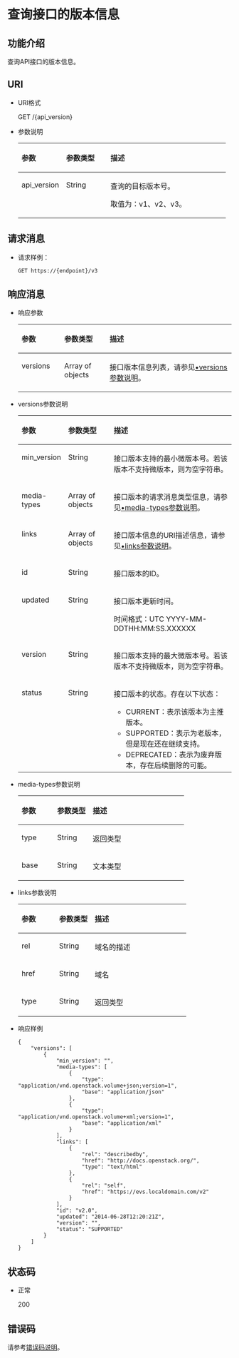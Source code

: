 # 查询接口的版本信息<a name="evs_04_0021"></a>

## 功能介绍<a name="section19390540"></a>

查询API接口的版本信息。

## URI<a name="section40297137"></a>

-   URI格式

    GET /\{api\_version\}

-   参数说明

    <a name="table1713182113123"></a>
    <table><thead align="left"><tr id="row572082112129"><th class="cellrowborder" valign="top" width="21.43%" id="mcps1.1.4.1.1"><p id="p117213216122"><a name="p117213216122"></a><a name="p117213216122"></a>参数</p>
    </th>
    <th class="cellrowborder" valign="top" width="21.38%" id="mcps1.1.4.1.2"><p id="p13722182141217"><a name="p13722182141217"></a><a name="p13722182141217"></a>参数类型</p>
    </th>
    <th class="cellrowborder" valign="top" width="57.19%" id="mcps1.1.4.1.3"><p id="p18727112115122"><a name="p18727112115122"></a><a name="p18727112115122"></a>描述</p>
    </th>
    </tr>
    </thead>
    <tbody><tr id="row672911211121"><td class="cellrowborder" valign="top" width="21.43%" headers="mcps1.1.4.1.1 "><p id="p92913260121"><a name="p92913260121"></a><a name="p92913260121"></a>api_version</p>
    </td>
    <td class="cellrowborder" valign="top" width="21.38%" headers="mcps1.1.4.1.2 "><p id="p20735172151211"><a name="p20735172151211"></a><a name="p20735172151211"></a>String</p>
    </td>
    <td class="cellrowborder" valign="top" width="57.19%" headers="mcps1.1.4.1.3 "><p id="p34154511106"><a name="p34154511106"></a><a name="p34154511106"></a>查询的目标版本号。</p>
    <p id="p1388228181015"><a name="p1388228181015"></a><a name="p1388228181015"></a>取值为：v1、v2、v3。</p>
    </td>
    </tr>
    </tbody>
    </table>


## 请求消息<a name="section0879165342510"></a>

-   请求样例：

    ```
    GET https://{endpoint}/v3
    ```


## 响应消息<a name="section42842654"></a>

-   响应参数

    <a name="table1244631181217"></a>
    <table><thead align="left"><tr id="row644717114128"><th class="cellrowborder" valign="top" width="20%" id="mcps1.1.4.1.1"><p id="p1044711171210"><a name="p1044711171210"></a><a name="p1044711171210"></a>参数</p>
    </th>
    <th class="cellrowborder" valign="top" width="21.21%" id="mcps1.1.4.1.2"><p id="p1844716114129"><a name="p1844716114129"></a><a name="p1844716114129"></a>参数类型</p>
    </th>
    <th class="cellrowborder" valign="top" width="58.79%" id="mcps1.1.4.1.3"><p id="p4447510123"><a name="p4447510123"></a><a name="p4447510123"></a>描述</p>
    </th>
    </tr>
    </thead>
    <tbody><tr id="row1244711120123"><td class="cellrowborder" valign="top" width="20%" headers="mcps1.1.4.1.1 "><p id="p1744719113124"><a name="p1744719113124"></a><a name="p1744719113124"></a>versions</p>
    </td>
    <td class="cellrowborder" valign="top" width="21.21%" headers="mcps1.1.4.1.2 "><p id="p74479101218"><a name="p74479101218"></a><a name="p74479101218"></a>Array of objects</p>
    </td>
    <td class="cellrowborder" valign="top" width="58.79%" headers="mcps1.1.4.1.3 "><p id="p1144717181219"><a name="p1144717181219"></a><a name="p1144717181219"></a>接口版本信息列表，请参见<a href="#li8787321201856">•versions参数说明</a>。</p>
    </td>
    </tr>
    </tbody>
    </table>

-   <a name="li8787321201856"></a>versions参数说明

    <a name="table49541177222812"></a>
    <table><thead align="left"><tr id="row31307356222812"><th class="cellrowborder" valign="top" width="21.43%" id="mcps1.1.4.1.1"><p id="p52867918222812"><a name="p52867918222812"></a><a name="p52867918222812"></a>参数</p>
    </th>
    <th class="cellrowborder" valign="top" width="21.43%" id="mcps1.1.4.1.2"><p id="p54442989222812"><a name="p54442989222812"></a><a name="p54442989222812"></a>参数类型</p>
    </th>
    <th class="cellrowborder" valign="top" width="57.14%" id="mcps1.1.4.1.3"><p id="p47079504222812"><a name="p47079504222812"></a><a name="p47079504222812"></a>描述</p>
    </th>
    </tr>
    </thead>
    <tbody><tr id="row49897554222812"><td class="cellrowborder" valign="top" width="21.43%" headers="mcps1.1.4.1.1 "><p id="p31318845143243"><a name="p31318845143243"></a><a name="p31318845143243"></a>min_version</p>
    </td>
    <td class="cellrowborder" valign="top" width="21.43%" headers="mcps1.1.4.1.2 "><p id="p53798498143243"><a name="p53798498143243"></a><a name="p53798498143243"></a>String</p>
    </td>
    <td class="cellrowborder" valign="top" width="57.14%" headers="mcps1.1.4.1.3 "><p id="p17769204972711"><a name="p17769204972711"></a><a name="p17769204972711"></a>接口版本支持的最小微版本号。若该版本不支持微版本，则为空字符串。</p>
    </td>
    </tr>
    <tr id="row15692876222812"><td class="cellrowborder" valign="top" width="21.43%" headers="mcps1.1.4.1.1 "><p id="p27535301143243"><a name="p27535301143243"></a><a name="p27535301143243"></a>media-types</p>
    </td>
    <td class="cellrowborder" valign="top" width="21.43%" headers="mcps1.1.4.1.2 "><p id="p15766871143243"><a name="p15766871143243"></a><a name="p15766871143243"></a>Array of objects</p>
    </td>
    <td class="cellrowborder" valign="top" width="57.14%" headers="mcps1.1.4.1.3 "><p id="p31685730143243"><a name="p31685730143243"></a><a name="p31685730143243"></a>接口版本的请求消息类型信息，请参见<a href="#li37963683152623">•media-types参数说明</a>。</p>
    </td>
    </tr>
    <tr id="row54402779222812"><td class="cellrowborder" valign="top" width="21.43%" headers="mcps1.1.4.1.1 "><p id="p13448319143243"><a name="p13448319143243"></a><a name="p13448319143243"></a>links</p>
    </td>
    <td class="cellrowborder" valign="top" width="21.43%" headers="mcps1.1.4.1.2 "><p id="p31184311191352"><a name="p31184311191352"></a><a name="p31184311191352"></a>Array of objects</p>
    </td>
    <td class="cellrowborder" valign="top" width="57.14%" headers="mcps1.1.4.1.3 "><p id="p28790367143243"><a name="p28790367143243"></a><a name="p28790367143243"></a>接口版本信息的URI描述信息，请参见<a href="#li31774851152634">•links参数说明</a>。</p>
    </td>
    </tr>
    <tr id="row23073040222812"><td class="cellrowborder" valign="top" width="21.43%" headers="mcps1.1.4.1.1 "><p id="p50212078143243"><a name="p50212078143243"></a><a name="p50212078143243"></a>id</p>
    </td>
    <td class="cellrowborder" valign="top" width="21.43%" headers="mcps1.1.4.1.2 "><p id="p40646554143243"><a name="p40646554143243"></a><a name="p40646554143243"></a>String</p>
    </td>
    <td class="cellrowborder" valign="top" width="57.14%" headers="mcps1.1.4.1.3 "><p id="p58524749143243"><a name="p58524749143243"></a><a name="p58524749143243"></a>接口版本的ID。</p>
    </td>
    </tr>
    <tr id="row52652485222812"><td class="cellrowborder" valign="top" width="21.43%" headers="mcps1.1.4.1.1 "><p id="p50414043143243"><a name="p50414043143243"></a><a name="p50414043143243"></a>updated</p>
    </td>
    <td class="cellrowborder" valign="top" width="21.43%" headers="mcps1.1.4.1.2 "><p id="p57005649143243"><a name="p57005649143243"></a><a name="p57005649143243"></a>String</p>
    </td>
    <td class="cellrowborder" valign="top" width="57.14%" headers="mcps1.1.4.1.3 "><p id="p16367207143243"><a name="p16367207143243"></a><a name="p16367207143243"></a>接口版本更新时间。</p>
    <p id="p379895311272"><a name="p379895311272"></a><a name="p379895311272"></a><span id="text1016171102820"><a name="text1016171102820"></a><a name="text1016171102820"></a>时间格式：UTC YYYY-MM-DDTHH:MM:SS.XXXXXX</span></p>
    </td>
    </tr>
    <tr id="row2625553314335"><td class="cellrowborder" valign="top" width="21.43%" headers="mcps1.1.4.1.1 "><p id="p35634222143315"><a name="p35634222143315"></a><a name="p35634222143315"></a>version</p>
    </td>
    <td class="cellrowborder" valign="top" width="21.43%" headers="mcps1.1.4.1.2 "><p id="p690833143315"><a name="p690833143315"></a><a name="p690833143315"></a>String</p>
    </td>
    <td class="cellrowborder" valign="top" width="57.14%" headers="mcps1.1.4.1.3 "><p id="p36267691143315"><a name="p36267691143315"></a><a name="p36267691143315"></a>接口版本支持的最大微版本号。若该版本不支持微版本，则为空字符串。</p>
    </td>
    </tr>
    <tr id="row3428178414338"><td class="cellrowborder" valign="top" width="21.43%" headers="mcps1.1.4.1.1 "><p id="p65363382143315"><a name="p65363382143315"></a><a name="p65363382143315"></a>status</p>
    </td>
    <td class="cellrowborder" valign="top" width="21.43%" headers="mcps1.1.4.1.2 "><p id="p59942555143315"><a name="p59942555143315"></a><a name="p59942555143315"></a>String</p>
    </td>
    <td class="cellrowborder" valign="top" width="57.14%" headers="mcps1.1.4.1.3 "><p id="p25161763143315"><a name="p25161763143315"></a><a name="p25161763143315"></a>接口版本的状态。存在以下状态：</p>
    <a name="ul52099355205"></a><a name="ul52099355205"></a><ul id="ul52099355205"><li>CURRENT：表示该版本为主推版本。</li><li>SUPPORTED：表示为老版本，但是现在还在继续支持。</li><li>DEPRECATED：表示为废弃版本，存在后续删除的可能。</li></ul>
    </td>
    </tr>
    </tbody>
    </table>

-   <a name="li37963683152623"></a>media-types参数说明

    <a name="table1723912303523"></a>
    <table><thead align="left"><tr id="row1572605203523"><th class="cellrowborder" valign="top" width="21.43%" id="mcps1.1.4.1.1"><p id="p4956457303630"><a name="p4956457303630"></a><a name="p4956457303630"></a>参数</p>
    </th>
    <th class="cellrowborder" valign="top" width="21.43%" id="mcps1.1.4.1.2"><p id="p5530748603630"><a name="p5530748603630"></a><a name="p5530748603630"></a>参数类型</p>
    </th>
    <th class="cellrowborder" valign="top" width="57.14%" id="mcps1.1.4.1.3"><p id="p1479139303630"><a name="p1479139303630"></a><a name="p1479139303630"></a>描述</p>
    </th>
    </tr>
    </thead>
    <tbody><tr id="row4241971403523"><td class="cellrowborder" valign="top" width="21.43%" headers="mcps1.1.4.1.1 "><p id="p1344484103523"><a name="p1344484103523"></a><a name="p1344484103523"></a>type</p>
    </td>
    <td class="cellrowborder" valign="top" width="21.43%" headers="mcps1.1.4.1.2 "><p id="p1529029903523"><a name="p1529029903523"></a><a name="p1529029903523"></a>String</p>
    </td>
    <td class="cellrowborder" valign="top" width="57.14%" headers="mcps1.1.4.1.3 "><p id="p5901344603523"><a name="p5901344603523"></a><a name="p5901344603523"></a>返回类型</p>
    </td>
    </tr>
    <tr id="row6135897003523"><td class="cellrowborder" valign="top" width="21.43%" headers="mcps1.1.4.1.1 "><p id="p402067503523"><a name="p402067503523"></a><a name="p402067503523"></a>base</p>
    </td>
    <td class="cellrowborder" valign="top" width="21.43%" headers="mcps1.1.4.1.2 "><p id="p5723929303523"><a name="p5723929303523"></a><a name="p5723929303523"></a>String</p>
    </td>
    <td class="cellrowborder" valign="top" width="57.14%" headers="mcps1.1.4.1.3 "><p id="p580387503523"><a name="p580387503523"></a><a name="p580387503523"></a>文本类型</p>
    </td>
    </tr>
    </tbody>
    </table>

-   <a name="li31774851152634"></a>links参数说明

    <a name="table35183803523"></a>
    <table><thead align="left"><tr id="row1099838503523"><th class="cellrowborder" valign="top" width="22.352235223522353%" id="mcps1.1.4.1.1"><p id="p1845402603523"><a name="p1845402603523"></a><a name="p1845402603523"></a>参数</p>
    </th>
    <th class="cellrowborder" valign="top" width="21.18211821182118%" id="mcps1.1.4.1.2"><p id="p1838114303523"><a name="p1838114303523"></a><a name="p1838114303523"></a>参数类型</p>
    </th>
    <th class="cellrowborder" valign="top" width="56.46564656465647%" id="mcps1.1.4.1.3"><p id="p405534303523"><a name="p405534303523"></a><a name="p405534303523"></a>描述</p>
    </th>
    </tr>
    </thead>
    <tbody><tr id="row3649809103523"><td class="cellrowborder" valign="top" width="22.352235223522353%" headers="mcps1.1.4.1.1 "><p id="p355541903523"><a name="p355541903523"></a><a name="p355541903523"></a>rel</p>
    </td>
    <td class="cellrowborder" valign="top" width="21.18211821182118%" headers="mcps1.1.4.1.2 "><p id="p1955354003523"><a name="p1955354003523"></a><a name="p1955354003523"></a>String</p>
    </td>
    <td class="cellrowborder" valign="top" width="56.46564656465647%" headers="mcps1.1.4.1.3 "><p id="p4573756603523"><a name="p4573756603523"></a><a name="p4573756603523"></a>域名的描述</p>
    </td>
    </tr>
    <tr id="row898491303523"><td class="cellrowborder" valign="top" width="22.352235223522353%" headers="mcps1.1.4.1.1 "><p id="p5668937803523"><a name="p5668937803523"></a><a name="p5668937803523"></a>href</p>
    </td>
    <td class="cellrowborder" valign="top" width="21.18211821182118%" headers="mcps1.1.4.1.2 "><p id="p2843694403523"><a name="p2843694403523"></a><a name="p2843694403523"></a>String</p>
    </td>
    <td class="cellrowborder" valign="top" width="56.46564656465647%" headers="mcps1.1.4.1.3 "><p id="p1215177703523"><a name="p1215177703523"></a><a name="p1215177703523"></a>域名</p>
    </td>
    </tr>
    <tr id="row4225713203523"><td class="cellrowborder" valign="top" width="22.352235223522353%" headers="mcps1.1.4.1.1 "><p id="p27570503523"><a name="p27570503523"></a><a name="p27570503523"></a>type</p>
    </td>
    <td class="cellrowborder" valign="top" width="21.18211821182118%" headers="mcps1.1.4.1.2 "><p id="p2233213403523"><a name="p2233213403523"></a><a name="p2233213403523"></a>String</p>
    </td>
    <td class="cellrowborder" valign="top" width="56.46564656465647%" headers="mcps1.1.4.1.3 "><p id="p2248281703523"><a name="p2248281703523"></a><a name="p2248281703523"></a>返回类型</p>
    </td>
    </tr>
    </tbody>
    </table>

-   响应样例

    ```
    {
        "versions": [
            {
                "min_version": "", 
                "media-types": [
                    {
                        "type": "application/vnd.openstack.volume+json;version=1", 
                        "base": "application/json"
                    }, 
                    {
                        "type": "application/vnd.openstack.volume+xml;version=1", 
                        "base": "application/xml"
                    }
                ], 
                "links": [
                    {
                        "rel": "describedby", 
                        "href": "http://docs.openstack.org/", 
                        "type": "text/html"
                    }, 
                    {
                        "rel": "self", 
                        "href": "https://evs.localdomain.com/v2"
                    }
                ], 
                "id": "v2.0", 
                "updated": "2014-06-28T12:20:21Z", 
                "version": "", 
                "status": "SUPPORTED"
            }
        ]
    }
    ```


## 状态码<a name="section50039568"></a>

-   正常

    200


## 错误码<a name="section431317151242"></a>

请参考[错误码说明](错误码说明.md)。

